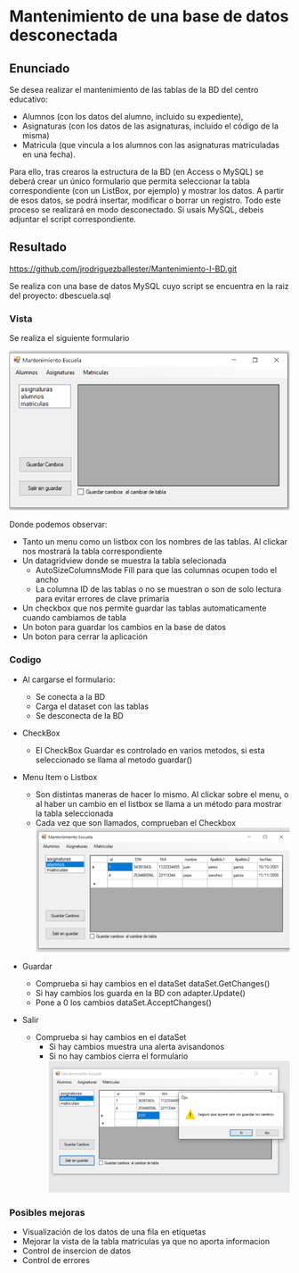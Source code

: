 # Mantenimiento de una base de datos desconectada

## Enunciado

Se desea realizar el mantenimiento de las tablas de la BD del centro educativo:

- Alumnos (con los datos del alumno, incluido su expediente),
- Asignaturas (con los datos de las asignaturas, incluido el código de la misma)
- Matricula (que vincula a los alumnos con las asignaturas matriculadas en una fecha).

Para ello, tras crearos la estructura de la BD (en Access o MySQL) se deberá crear un único formulario que permita seleccionar la tabla correspondiente (con un ListBox, por ejemplo) y mostrar los datos.
A partir de esos datos, se podrá insertar, modificar o borrar un registro. Todo este proceso se realizará en modo desconectado.
Si usais MySQL, debeis adjuntar el script correspondiente.

## Resultado

<https://github.com/jrodriguezballester/Mantenimiento-I-BD.git>

  Se realiza con una base de datos MySQL cuyo script se encuentra en la raiz del proyecto: dbescuela.sql

### Vista

Se realiza el siguiente formulario

![ ](Imagenes/cap1.png)

Donde podemos observar:

- Tanto un menu como un listbox con los nombres de las tablas. Al clickar nos mostrará la tabla correspondiente
- Un datagridview donde se muestra la tabla selecionada
  - AutoSizeColumnsMode Fill para que las columnas ocupen todo el ancho
  - La columna ID de las tablas o no se muestran o son de solo lectura para evitar errores de clave primaria
- Un checkbox que nos permite guardar las tablas automaticamente cuando cambiamos de tabla
- Un boton para guardar los cambios en la base de datos
- Un boton para cerrar la aplicación

### Codigo

- Al cargarse el formulario:
  - Se conecta a la BD
  - Carga el dataset con las tablas
  - Se desconecta de la BD
- CheckBox
  - El CheckBox Guardar es controlado en varios metodos, si esta seleccionado se llama al metodo guardar()
- Menu Item o Listbox
  - Son distintas maneras de hacer lo mismo. Al clickar sobre el menu, o al haber un cambio en el listbox se llama a un método para mostrar la tabla seleccionada
  - Cada vez que son llamados, comprueban el Checkbox
![ ](Imagenes/cap2.png)

- Guardar
  - Comprueba si hay cambios en el dataSet  dataSet.GetChanges()
  - Si hay cambios los guarda en la BD con adapter.Update()
  - Pone a 0 los cambios  dataSet.AcceptChanges()
- Salir
  - Comprueba si hay cambios en el dataSet
    - Si hay cambios muestra una alerta avisandonos
    - Si no hay cambios cierra el formulario
![ ](Imagenes/cap3.png)

### Posibles mejoras

- Visualización de los datos de una fila en etiquetas
- Mejorar la vista de la tabla matriculas ya que no aporta informacion
- Control de insercion de datos
- Control de errores
